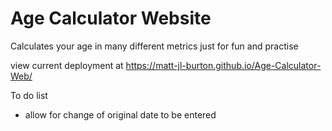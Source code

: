 # Age Calculator Website
Calculates your age in many different metrics just for fun and practise

view current deployment at https://matt-jl-burton.github.io/Age-Calculator-Web/

To do list 
- allow for change of original date to be entered 

